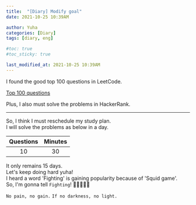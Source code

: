 ```yaml
---
title:  "[Diary] Modify goal"
date: 2021-10-25 10:39AM

author: Yuha
categories: [Diary]
tags: [diary, eng]

#toc: true
#toc_sticky: true

last_modified_at: 2021-10-25 10:39AM
---
```

I found the good top 100 questions in LeetCode. <br>

[Top 100 questions](https://leetcode.com/problem-list/79h8rn6/?sorting=W3sic29ydE9yZGVyIjoiREVTQ0VORElORyIsIm9yZGVyQnkiOiJESUZGSUNVTFRZIn1d&page=4)

Plus, I also must solve the problems in HackerRank.

---

So, I think I must reschedule my study plan. <br>
I will solve the problems as below in a day.

|**Questions**|**Minutes**|
|:---:|:---:|
|10|30|

It only remains 15 days. <br>
Let's keep doing hard yuha! <br>
I heard a word 'Fighting' is gaining popularity because of 'Squid game'. <br>
So, I'm gonna tell `Fighting`! 🎃🎃🎃🎃🎃

`No pain, no gain.`
`If no darkness, no light.`